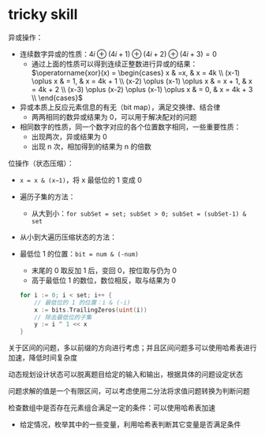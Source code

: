 # tricky skill

异或操作：

- 连续数字异或的性质：$4i \oplus (4i+1) \oplus (4i+2) \oplus (4i+3) = 0$
  - 通过上面的性质可以得到连续正整数进行异或的结果：$\operatorname{xor}(x) = \begin{cases}
    x & =x, & x = 4k \\
    (x-1) \oplus x & = 1, & x = 4k + 1 \\
    (x-2) \oplus (x-1) \oplus x & = x + 1, & x = 4k + 2 \\
    (x-3) \oplus (x-2) \oplus (x-1) \oplus x & = 0, & x = 4k + 3 \\
  \end{cases}$
- 异或本质上反应元素信息的有无（bit map），满足交换律、结合律
  - 两两相同的数异或结果为 0，可以用于解决配对的问题
- 相同数字的性质，同一个数字对应的各个位置数字相同，一些重要性质：
  - 出现两次，异或结果为 0
  - 出现 n 次，相加得到的结果为 n 的倍数

位操作（状态压缩）：

- `x = x & (x−1)`，将 x 最低位的 1 变成 0
- 遍历子集的方法：
  - 从大到小：`for subSet = set; subSet > 0; subSet = (subSet-1) & set`
- 从小到大遍历压缩状态的方法：
- 最低位 1 的位置：`bit = num & (-num)`
  - 末尾的 0 取反加 1 后，变回 0，按位取与仍为 0
  - 高于最低位 1 的数位，数位相反，取与结果为 0

  ```go
  for i := 0; i < set; i++ {
      // 最低位的 1 的位置：i & (-i)
      x := bits.TrailingZeros(uint(i))
      // 除去最低位的子集
      y := i ^ 1 << x
  }
  ```

关于区间的问题，多以前缀的方向进行考虑；并且区间问题多可以使用哈希表进行加速，降低时间复杂度

动态规划设计状态可以脱离题目给定的输入和输出，根据具体的问题设定状态

问题求解的值是一个有限区间，可以考虑使用二分法将求值问题转换为判断问题

检查数组中是否存在元素组合满足一定的条件：可以使用哈希表加速

- 给定情况，枚举其中的一些变量，利用哈希表判断其它变量是否满足条件
